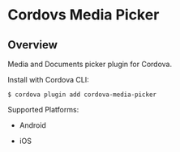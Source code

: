 # Cordovs Media Picker

## Overview

Media and Documents picker plugin for Cordova.

Install with Cordova CLI:

	$ cordova plugin add cordova-media-picker

Supported Platforms:

* Android

* iOS